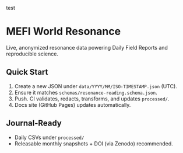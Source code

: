 test
# MEFI World Resonance

Live, anonymized resonance data powering Daily Field Reports and reproducible science.

## Quick Start
1. Create a new JSON under `data/YYYY/MM/ISO-TIMESTAMP.json` (UTC).
2. Ensure it matches `schemas/resonance-reading.schema.json`.
3. Push. CI validates, redacts, transforms, and updates `processed/`.
4. Docs site (GitHub Pages) updates automatically.

## Journal-Ready
- Daily CSVs under `processed/`
- Releasable monthly snapshots + DOI (via Zenodo) recommended.
